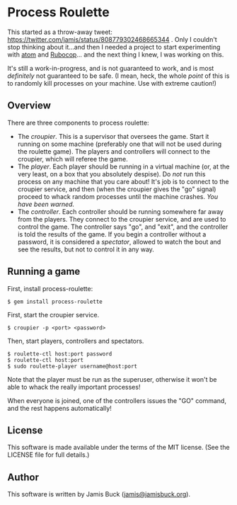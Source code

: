 # Process Roulette

This started as a throw-away tweet:
https://twitter.com/jamis/status/808779302468665344 . Only I couldn't stop
thinking about it...and then I needed a project to start experimenting with
[atom](https://atom.io/) and [Rubocop](http://rubocop.readthedocs.io/en/latest/)...
and the next thing I knew, I was working on this.

It's still a work-in-progress, and is not guaranteed to work, and is most
_definitely_ not guaranteed to be safe. (I mean, heck, the whole _point_ of
this is to randomly kill processes on your machine. Use with extreme
caution!)


## Overview

There are three components to process roulette:

* The _croupier_. This is a supervisor that oversees the game. Start it running
  on some machine (preferably one that will not be used during the roulette
  game). The players and controllers will connect to the croupier, which will
  referee the game.
* The _player_. Each player should be running in a virtual machine (or, at the
  very least, on a box that you absolutely despise). Do _not_ run this process
  on any machine that you care about! It's job is to connect to the croupier
  service, and then (when the croupier gives the "go" signal) proceed to whack
  random processes until the machine crashes. _You have been warned._
* The _controller_. Each controller should be running somewhere far away from
  the players. They connect to the croupier service, and are used to control
  the game. The controller says "go", and "exit", and the controller is told
  the results of the game. If you begin a controller without a password, it is
  considered a _spectator_, allowed to watch the bout and see the results, but
  not to control it in any way.


## Running a game

First, install process-roulette:

    $ gem install process-roulette

First, start the croupier service.

    $ croupier -p <port> <password>

Then, start players, controllers and spectators.

    $ roulette-ctl host:port password
    $ roulette-ctl host:port
    $ sudo roulette-player username@host:port

Note that the player must be run as the superuser, otherwise it won't be able
to whack the really important processes!

When everyone is joined, one of the controllers issues the "GO" command, and
the rest happens automatically!


## License

This software is made available under the terms of the MIT license. (See the
LICENSE file for full details.)


## Author

This software is written by Jamis Buck (<jamis@jamisbuck.org>).
